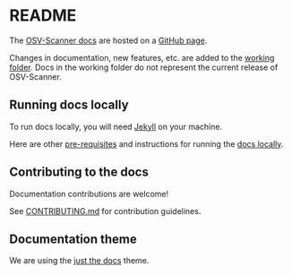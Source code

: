 # README
The [OSV-Scanner docs](https://google.github.io/osv-scanner) are hosted on a [GitHub page](https://pages.github.com/). 

Changes in documentation, new features, etc. are added to the [working folder](./working/). Docs in the working folder do not represent the current release of OSV-Scanner.  

## Running docs locally
To run docs locally, you will need [Jekyll](https://jekyllrb.com/docs/installation/) on your machine. 

Here are other [pre-requisites] and instructions for running the [docs locally].

[pre-requisites]: https://docs.github.com/en/pages/setting-up-a-github-pages-site-with-jekyll/testing-your-github-pages-site-locally-with-jekyll#prerequisites
[docs locally]: https://docs.github.com/en/pages/setting-up-a-github-pages-site-with-jekyll/testing-your-github-pages-site-locally-with-jekyll#building-your-site-locally

## Contributing to the docs
Documentation contributions are welcome!

See [CONTRIBUTING.md](../CONTRIBUTING.md) for contribution guidelines. 

## Documentation theme
We are using the [just the docs](https://just-the-docs.github.io/just-the-docs/)
theme.